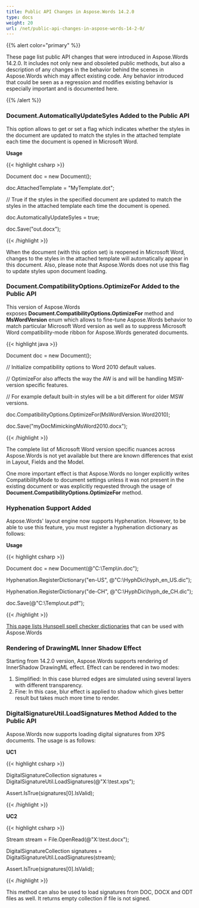 ```yaml
---
title: Public API Changes in Aspose.Words 14.2.0
type: docs
weight: 20
url: /net/public-api-changes-in-aspose-words-14-2-0/
---
```


{{% alert color="primary" %}} 

These page list public API changes that were introduced in Aspose.Words 14.2.0. It includes not only new and obsoleted public methods, but also a description of any changes in the behavior behind the scenes in Aspose.Words which may affect existing code. Any behavior introduced that could be seen as a regression and modifies existing behavior is especially important and is documented here.

{{% /alert %}} 
### **Document.AutomaticallyUpdateSyles Added to the Public API**
This option allows to get or set a flag which indicates whether the styles in the document are updated to match the styles in the attached template each time the document is opened in Microsoft Word.

**Usage**

{{< highlight csharp >}}

 Document doc = new Document();

doc.AttachedTemplate = "MyTemplate.dot";

// True if the styles in the specified document are updated to match the styles in the attached template each time the document is opened.

doc.AutomaticallyUpdateSyles = true;

doc.Save("out.docx");

{{< /highlight >}}

When the document (with this option set) is reopened in Microsoft Word, changes to the styles in the attached template will automatically appear in this document. Also, please note that Aspose.Words does not use this flag to update styles upon document loading.
### **Document.CompatibilityOptions.OptimizeFor Added to the Public API**
This version of Aspose.Words exposes **Document.CompatibilityOptions.OptimizeFor** method and **MsWordVersion** enum which allows to fine-tune Aspose.Words behavior to match particular Microsoft Word version as well as to suppress Microsoft Word compatibility-mode ribbon for Aspose.Words generated documents.

{{< highlight java >}}

 Document doc = new Document();

// Initialize compatibility options to Word 2010 default values.

// OptimizeFor also affects the way the AW is and will be handling MSW-version specific features.

// For example default built-in styles will be a bit different for older MSW versions.

doc.CompatibilityOptions.OptimizeFor(MsWordVersion.Word2010);

doc.Save("myDocMimickingMsWord2010.docx");

{{< /highlight >}}

The complete list of Microsoft Word version specific nuances across Aspose.Words is not yet available but there are known differences that exist in Layout, Fields and the Model.

One more important effect is that Aspose.Words no longer explicitly writes CompatibilityMode to document settings unless it was not present in the existing document or was explicitly requested through the usage of **Document.CompatibilityOptions.OptimizeFor** method.
### **Hyphenation Support Added**
Aspose.Words' layout engine now supports Hyphenation. However, to be able to use this feature, you must register a hyphenation dictionary as follows:

**Usage**

{{< highlight csharp >}}

 Document doc = new Document(@"C:\Temp\in.doc");

Hyphenation.RegisterDictionary("en-US", @"C:\HyphDic\hyph_en_US.dic");

Hyphenation.RegisterDictionary("de-CH", @"C:\HyphDic\hyph_de_CH.dic");

doc.Save(@"C:\Temp\out.pdf");

{{< /highlight >}}

[This page lists Hunspell spell checker dictionaries](http://archive.services.openoffice.org/pub/mirror/OpenOffice.org/contrib/dictionaries/) that can be used with Aspose.Words
### **Rendering of DrawingML Inner Shadow Effect**
Starting from 14.2.0 version, Aspose.Words supports rendering of InnerShadow DrawingML effect. Effect can be rendered in two modes:

1. Simplified: In this case blurred edges are simulated using several layers with different transparency.
1. Fine: In this case, blur effect is applied to shadow which gives better result but takes much more time to render.
### **DigitalSignatureUtil.LoadSignatures Method Added to the Public API**
Aspose.Words now supports loading digital signatures from XPS documents. The usage is as follows:

**UC1**

{{< highlight csharp >}}

 DigitalSignatureCollection signatures = DigitalSignatureUtil.LoadSignatures(@"X:\test.xps");

Assert.IsTrue(signatures[0].IsValid);

{{< /highlight >}}

**UC2**

{{< highlight csharp >}}

 Stream stream = File.OpenRead(@"X:\test.docx");

DigitalSignatureCollection signatures = DigitalSignatureUtil.LoadSignatures(stream);

Assert.IsTrue(signatures[0].IsValid);

{{< /highlight >}}

This method can also be used to load signatures from DOC, DOCX and ODT files as well. It returns empty collection if file is not signed.
